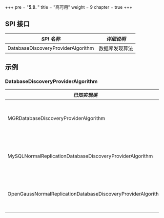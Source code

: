 +++
pre = "<b>5.9. </b>"
title = "高可用"
weight = 9
chapter = true
+++

## SPI 接口

| *SPI 名称*                                                    | *详细说明*                        |
| ------------------------------------------------------------ | -------------------------------- |
| DatabaseDiscoveryProviderAlgorithm                           | 数据库发现算法                      |

## 示例

### DatabaseDiscoveryProviderAlgorithm 

| *已知实现类*                                                   | *详细说明*                         |
| ------------------------------------------------------------ | --------------------------------- |
| MGRDatabaseDiscoveryProviderAlgorithm                        | 基于 MySQL MGR 的数据库发现算法       |
| MySQLNormalReplicationDatabaseDiscoveryProviderAlgorithm     | 基于 MySQL 主从同步的数据库发现算法     |
| OpenGaussNormalReplicationDatabaseDiscoveryProviderAlgorithm | 基于 openGauss 主从同步的数据库发现算法 |
